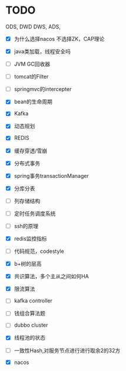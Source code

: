 # TODO 

ODS, DWD DWS, ADS,

- [x] 为什么选择nacos 不选择ZK，CAP理论
- [x] java类加载，线程安全吗
- [ ] JVM GC回收器
- [ ] tomcat的Filter
- [ ] springmvc的intercepter
- [x] bean的生命周期
- [x] Kafka
- [x] 动态规划
- [x] REDIS
- [x] 缓存穿透/雪崩
- [x] 分布式事务
- [x] spring事务transactionManager
- [x] 分库分表
- [ ] 列存储结构
- [ ] 定时任务调度系统
- [ ] ssh的原理
- [x] redis监控指标
- [ ] 代码规范，codestyle
- [x] b+树的层高 
- [x] 共识算法，多个主从之间如何HA
- [x] 限流算法
- [ ] kafka controller
- [ ] 钱组合算法题
- [ ] dubbo cluster
- [x] 线程池的状态
- [ ] 一致性Hash,对服务节点进行进行取余2的32方
- [x] nacos

